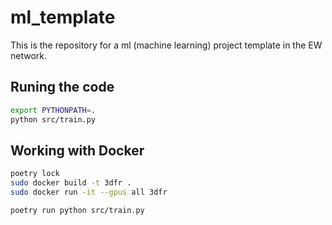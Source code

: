 # ml_template
This is the repository for a ml (machine learning) project template in the EW network.
## Runing the code

```bash
export PYTHONPATH=.
python src/train.py
```

## Working with Docker

```bash
poetry lock
sudo docker build -t 3dfr .
sudo docker run -it --gpus all 3dfr

poetry run python src/train.py
```
